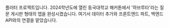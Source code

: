 플러터 프로젝트입니다.
2024학년도에 열린 동국대학교 해커톤에서 '하브루타'라는 질문 게시판 형태의 앱을 완성시켰습니다. 여기서 데이터 추가와 프론트엔드 파트, 백엔드 API와의 연결을 맡았습니다.

